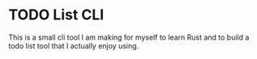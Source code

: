 # TODO List CLI

This is a small cli tool I am making for myself to learn Rust and to build a todo list tool that I actually enjoy using.
